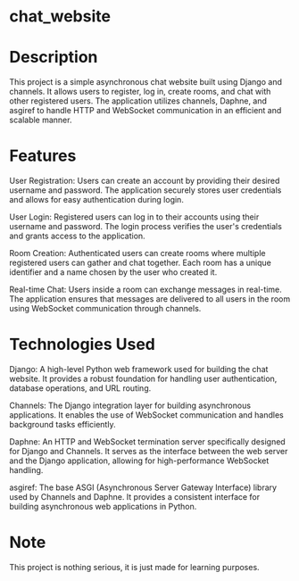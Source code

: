 # chat_website

# Description
This project is a simple asynchronous chat website built using Django and channels. It allows users to register, log in, create rooms, and chat with other registered users. The application utilizes channels, Daphne, and asgiref to handle HTTP and WebSocket communication in an efficient and scalable manner.

# Features
User Registration: Users can create an account by providing their desired username and password. The application securely stores user credentials and allows for easy authentication during login.

User Login: Registered users can log in to their accounts using their username and password. The login process verifies the user's credentials and grants access to the application.

Room Creation: Authenticated users can create rooms where multiple registered users can gather and chat together. Each room has a unique identifier and a name chosen by the user who created it.

Real-time Chat: Users inside a room can exchange messages in real-time. The application ensures that messages are delivered to all users in the room using WebSocket communication through channels.

# Technologies Used
Django: A high-level Python web framework used for building the chat website. It provides a robust foundation for handling user authentication, database operations, and URL routing.

Channels: The Django integration layer for building asynchronous applications. It enables the use of WebSocket communication and handles background tasks efficiently.

Daphne: An HTTP and WebSocket termination server specifically designed for Django and Channels. It serves as the interface between the web server and the Django application, allowing for high-performance WebSocket handling.

asgiref: The base ASGI (Asynchronous Server Gateway Interface) library used by Channels and Daphne. It provides a consistent interface for building asynchronous web applications in Python.

# Note
This project is nothing serious, it is just made for learning purposes.
